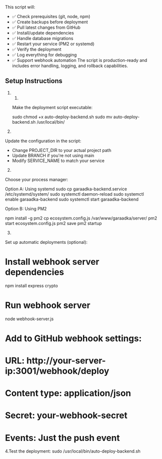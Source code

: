 This script will:

- ✅ Check prerequisites (git, node, npm)
- ✅ Create backups before deployment
- ✅ Pull latest changes from GitHub
- ✅ Install/update dependencies
- ✅ Handle database migrations
- ✅ Restart your service (PM2 or systemd)
- ✅ Verify the deployment
- ✅ Log everything for debugging
- ✅ Support webhook automation
The script is production-ready and includes error handling, logging, and rollback capabilities.


## Setup Instructions
1. 1.
   Make the deployment script executable:

   sudo chmod +x auto-deploy-backend.sh
sudo mv auto-deploy-backend.sh /usr/local/bin/

1.
Update the configuration in the script:

- Change PROJECT_DIR to your actual project path
- Update BRANCH if you're not using main
- Modify SERVICE_NAME to match your service
2.
Choose your process manager:

Option A: Using systemd
sudo cp garaadka-backend.service /etc/systemd/system/
sudo systemctl daemon-reload
sudo systemctl enable garaadka-backend
sudo systemctl start garaadka-backend

Option B: Using PM2

npm install -g pm2
cp ecosystem.config.js /var/www/garaadka/server/
pm2 start ecosystem.config.js
pm2 save
pm2 startup

3.
Set up automatic deployments (optional):

# Install webhook server dependencies
npm install express crypto

# Run webhook server
node webhook-server.js

# Add to GitHub webhook settings:
# URL: http://your-server-ip:3001/webhook/deploy
# Content type: application/json
# Secret: your-webhook-secret
# Events: Just the push event

4.Test the deployment:
sudo /usr/local/bin/auto-deploy-backend.sh